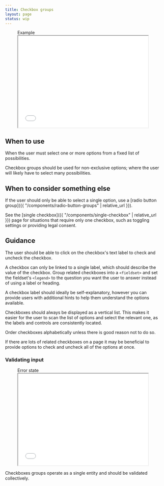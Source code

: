 ```yaml
---
title: Checkbox groups
layout: page
status: wip
---
```


<figure class="iframe">
<figcaption class="iframe__label">
Example
</figcaption>
<iframe class="iframe__frame" src="{{ "/example/checkbox-groups" | relative_url }}" width="100%" height="300"></iframe>
</figure>

## When to use

When the user must select one or more options from a fixed list of possibilities. 

Checkbox groups should be used for non-exclusive options; where the user will likely have to select many possibilities.

## When to consider something else

If the user should only be able to select a single option, use a [radio button group]({{ "/components/radio-button-groups" | relative_url }}).

See the [single checkbox]({{ "/components/single-checkbox" | relative_url }}) page for situations that require only one checkbox, such as toggling settings or providing legal consent.

## Guidance

The user should be able to click on the checkbox's text label to check and uncheck the checkbox. 

A checkbox can only be linked to a single label, which should describe the value of the checkbox. Group related checkboxes into a `<fieldset>` and set the fieldset's `<legend>` to the question you want the user to answer instead of using a label or heading. 

A checkbox label should ideally be self-explanatory, however you can provide users with additional hints to help them understand the options available.

Checkboxes should always be displayed as a vertical list. This makes it easier for the user to scan the list of options and select the relevant one, as the labels and controls are consistently located.

Order checkboxes alphabetically unless there is good reason not to do so.

If there are lots of related checkboxes on a page it may be beneficial to provide options to check and uncheck all of the options at once. 

### Validating input

<figure class="iframe">
<figcaption class="iframe__label">
Error state
</figcaption>
<iframe class="iframe__frame" src="{{ "/example/checkbox-groups-error" | relative_url }}" width="100%" height="300"></iframe>
</figure>

Checkboxes groups operate as a single entity and should be validated collectively.